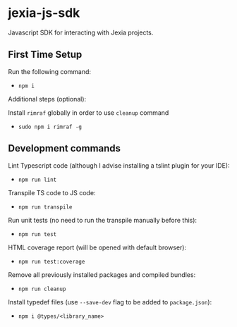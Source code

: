 # jexia-js-sdk
Javascript SDK for interacting with Jexia projects.

## First Time Setup
Run the following command:
- `npm i`

Additional steps (optional):

Install `rimraf` globally in order to use `cleanup` command
- `sudo npm i rimraf -g`

## Development commands
Lint Typescript code (although I advise installing a tslint plugin for your IDE):
- `npm run lint`

Transpile TS code to JS code:
- `npm run transpile`

Run unit tests (no need to run the transpile manually before this):
- `npm run test`

HTML coverage report (will be opened with default browser):
- `npm run test:coverage`

Remove all previously installed packages and compiled bundles:
- `npm run cleanup`

Install typedef files (use `--save-dev` flag to be added to `package.json`):
- `npm i @types/<library_name>`

